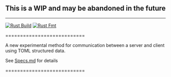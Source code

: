 ## This is a WIP and may be abandoned in the future
---
[![Rust Build](https://github.com/secondary-smiles/communication-application/actions/workflows/rust-build.yml/badge.svg)](https://github.com/secondary-smiles/communication-application/actions/workflows/rust-build.yml)
[![Rust Fmt](https://github.com/secondary-smiles/communication-application/actions/workflows/rust-fmt.yml/badge.svg)](https://github.com/secondary-smiles/communication-application/actions/workflows/rust-fmt.yml)

===========================

A new experimental method for communication between a server and client using TOML structured data.

See [Specs.md](https://github.com/secondary-smiles/communication-application/blob/master/Specs.md) for details

===========================
